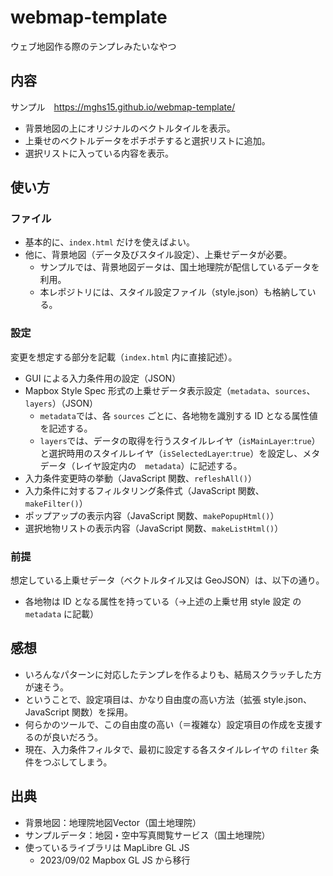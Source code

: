 # webmap-template
ウェブ地図作る際のテンプレみたいなやつ

## 内容
サンプル　https://mghs15.github.io/webmap-template/

* 背景地図の上にオリジナルのベクトルタイルを表示。
* 上乗せのベクトルデータをポチポチすると選択リストに追加。
* 選択リストに入っている内容を表示。

## 使い方
### ファイル
* 基本的に、`index.html` だけを使えばよい。
* 他に、背景地図（データ及びスタイル設定）、上乗せデータが必要。
  * サンプルでは、背景地図データは、国土地理院が配信しているデータを利用。
  * 本レポジトリには、スタイル設定ファイル（style.json）も格納している。 

### 設定
変更を想定する部分を記載（`index.html` 内に直接記述）。
* GUI による入力条件用の設定（JSON）
* Mapbox Style Spec 形式の上乗せデータ表示設定（`metadata`、`sources`、`layers`）（JSON）
  * `metadata`では、各 `sources` ごとに、各地物を識別する ID となる属性値を記述する。
  * `layers`では、データの取得を行うスタイルレイヤ（`isMainLayer`:`true`）と選択時用のスタイルレイヤ（`isSelectedLayer`:`true`）を設定し、メタデータ（レイヤ設定内の　`metadata`）に記述する。
* 入力条件変更時の挙動（JavaScript 関数、`refleshAll()`）
* 入力条件に対するフィルタリング条件式（JavaScript 関数、`makeFilter()`）
* ポップアップの表示内容（JavaScript 関数、`makePopupHtml()`）
* 選択地物リストの表示内容（JavaScript 関数、`makeListHtml()`）

### 前提
想定している上乗せデータ（ベクトルタイル又は GeoJSON）は、以下の通り。
  * 各地物は ID となる属性を持っている（→上述の上乗せ用 style 設定 の `metadata` に記載）

## 感想
* いろんなパターンに対応したテンプレを作るよりも、結局スクラッチした方が速そう。
* ということで、設定項目は、かなり自由度の高い方法（拡張 style.json、JavaScript 関数）を採用。
* 何らかのツールで、この自由度の高い（＝複雑な）設定項目の作成を支援するのが良いだろう。
* 現在、入力条件フィルタで、最初に設定する各スタイルレイヤの `filter` 条件をつぶしてしまう。

## 出典
* 背景地図：地理院地図Vector（国土地理院）
* サンプルデータ：地図・空中写真閲覧サービス（国土地理院）
* 使っているライブラリは MapLibre GL JS
  * 2023/09/02 Mapbox GL JS から移行 
